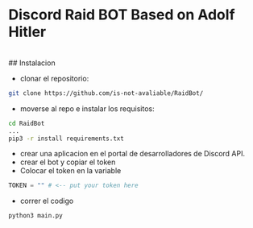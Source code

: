 # Discord Raid BOT Based on Adolf Hitler
<br/>
## Instalacion

- clonar el repositorio:
```bash
git clone https://github.com/is-not-avaliable/RaidBot/
```

- moverse al repo e instalar los requisitos:
```bash
cd RaidBot
...
pip3 -r install requirements.txt
```

- crear una aplicacion en el portal de desarrolladores de Discord API.
- crear el bot y copiar el token
- Colocar el token en la variable
```py
TOKEN = "" # <-- put your token here
```
- correr el codigo
```bash
python3 main.py
```

